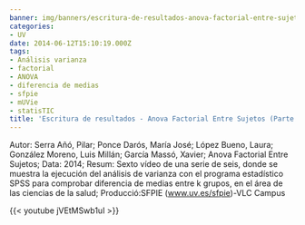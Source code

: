 ```yaml
---
banner: img/banners/escritura-de-resultados-anova-factorial-entre-sujetos-parte-6-de-6.jpg
categories:
- UV
date: 2014-06-12T15:10:19.000Z
tags:
- Análisis varianza
- factorial
- ANOVA
- diferencia de medias
- sfpie
- mUVie
- statisTIC
title: 'Escritura de resultados - Anova Factorial Entre Sujetos (Parte 6 de 6)'
---
```


Autor: Serra Añó, Pilar; Ponce Darós, María José; López Bueno, Laura; González Moreno, Luis Millán; García Massó, Xavier; Anova Factorial Entre Sujetos; Data: 2014; Resum: Sexto vídeo de una serie de seis, donde se muestra la ejecución del análisis de varianza con el programa estadístico SPSS para comprobar diferencia de medias entre k grupos, en el área de las ciencias de la salud; Producció:SFPIE (www.uv.es/sfpie)-VLC Campus 

{{< youtube jVEtMSwb1uI >}}
